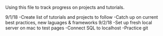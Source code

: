 Using this file to track progress on projects and tutorials.

9/1/18
    -Create list of tutorials and projects to follow
    -Catch up on current best practices, new laguages & frameworks
9/2/18
    -Set up fresh local server on mac to test pages 
    -Connect SQL to localhost
    -Practice git 
